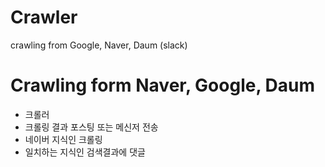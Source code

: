 # Crawler
crawling from Google, Naver, Daum (slack)

# Crawling form Naver, Google, Daum

- 크롤러
- 크롤링 결과 포스팅 또는 메신저 전송
- 네이버 지식인 크롤링
- 일치하는 지식인 검색결과에 댓글 
